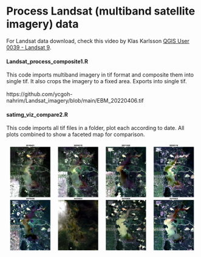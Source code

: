 # Process Landsat (multiband satellite imagery) data

For Landsat data download, check this video by Klas Karlsson <a href="https://youtu.be/M0bMUqpXkbU">QGIS User 0039 - Landsat 9</a>.

<h4>Landsat_process_composite1.R</h4>
This code imports multiband imagery in tif format and composite them into single tif. It also crops the imagery to a fixed area. Exports into single tif.
<br><br>
https://github.com/ycgoh-nahrim/Landsat_imagery/blob/main/EBM_20220406.tif
<br>
<h4>satimg_viz_compare2.R</h4>
This code imports all tif files in a folder, plot each according to date. All plots combined to show a faceted map for comparison.
<br><br>
<img src="https://github.com/ycgoh-nahrim/Landsat_imagery/blob/main/EBM_Landsat_compare10.png" alt="Landsat image comparison">
